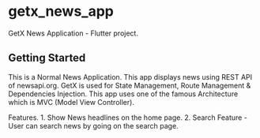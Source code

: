 # getx_news_app

GetX News Application - Flutter project.

## Getting Started

This is a Normal News Application. This app displays news using REST
API of newsapi.org. GetX is used for State Management, Route
Management & Dependencies Injection. This app uses one of the famous
Architecture which is MVC (Model View Controller).

Features.
    1. Show News headlines on the home page.
    2. Search Feature - User can search news by going on the search page.

